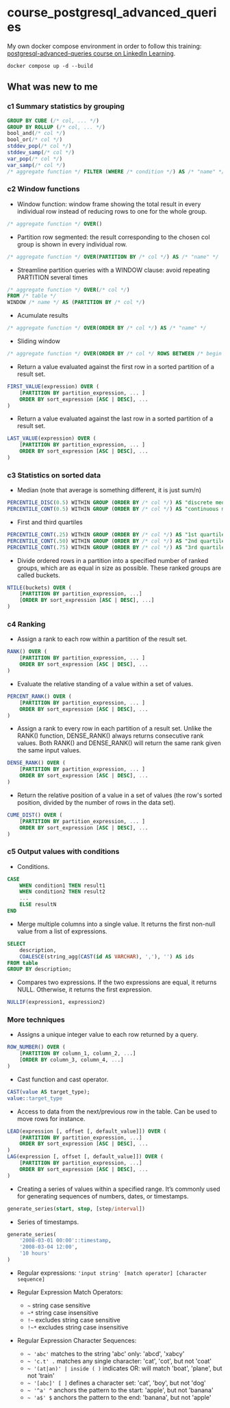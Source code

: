 # course_postgresql_advanced_queries

My own docker compose environment in order to follow this training: [postgresql-advanced-queries course on LinkedIn Learning](https://www.linkedin.com/learning/postgresql-advanced-queries).

```Shell
docker compose up -d --build
```

## What was new to me

### c1 Summary statistics by grouping

```SQL
GROUP BY CUBE (/* col, ... */)
GROUP BY ROLLUP (/* col, ... */)
bool_and(/* col */)
bool_or(/* col */)
stddev_pop(/* col */)
stddev_samp(/* col */)
var_pop(/* col */)
var_samp(/* col */)
/* aggregate function */ FILTER (WHERE /* condition */) AS /* "name" */
```

### c2 Window functions

* Window function: window frame showing the total result in every individual row instead of reducing rows to one for the whole group.

```SQL
/* aggregate function */ OVER()
```

* Partition row segmented: the result corresponding to the chosen col group is shown in every individual row.

```SQL
/* aggregate function */ OVER(PARTITION BY /* col */) AS /* "name" */
```

* Streamline partition queries with a WINDOW clause: avoid repeating PARTITION several times

```SQL
/* aggregate function */ OVER(/* col */)
FROM /* table */
WINDOW /* name */ AS (PARTITION BY /* col */)
```

* Acumulate results

```SQL
/* aggregate function */ OVER(ORDER BY /* col */) AS /* "name" */
```

* Sliding window

```SQL
/* aggregate function */ OVER(ORDER BY /* col */ ROWS BETWEEN /* begin */ PRECEDING AND /* end */ FOLLOWING) AS /* "name" */
```

* Return a value evaluated against the first row in a sorted partition of a result set.

```SQL
FIRST_VALUE(expression) OVER (
    [PARTITION BY partition_expression, ... ]
    ORDER BY sort_expression [ASC | DESC], ...
)
```

* Return a value evaluated against the last row in a sorted partition of a result set.

```SQL
LAST_VALUE(expression) OVER (
    [PARTITION BY partition_expression, ... ]
    ORDER BY sort_expression [ASC | DESC], ...
)
```

### c3 Statistics on sorted data

* Median (note that average is something different, it is just sum/n)

```SQL
PERCENTILE_DISC(0.5) WITHIN GROUP (ORDER BY /* col */) AS "discrete median",
PERCENTILE_CONT(0.5) WITHIN GROUP (ORDER BY /* col */) AS "continuous median"
```

* First and third quartiles

```SQL
PERCENTILE_CONT(.25) WITHIN GROUP (ORDER BY /* col */) AS "1st quartile"
PERCENTILE_CONT(.50) WITHIN GROUP (ORDER BY /* col */) AS "2nd quartile"
PERCENTILE_CONT(.75) WITHIN GROUP (ORDER BY /* col */) AS "3rd quartile"
```

* Divide ordered rows in a partition into a specified number of ranked groups, which are as equal in size as possible. These ranked groups are called buckets.

```SQL
NTILE(buckets) OVER (
    [PARTITION BY partition_expression, ...]
    [ORDER BY sort_expression [ASC | DESC], ...]
)
```

### c4 Ranking

* Assign a rank to each row within a partition of the result set.

```SQL
RANK() OVER (
    [PARTITION BY partition_expression, ... ]
    ORDER BY sort_expression [ASC | DESC], ...
)
```

* Evaluate the relative standing of a value within a set of values.

```SQL
PERCENT_RANK() OVER (
    [PARTITION BY partition_expression, ... ]
    ORDER BY sort_expression [ASC | DESC], ...
)
```

* Assign a rank to every row in each partition of a result set. Unlike the RANK() function, DENSE_RANK() always returns consecutive rank values. Both RANK() and DENSE_RANK() will return the same rank given the same input values.

```SQL
DENSE_RANK() OVER (
    [PARTITION BY partition_expression, ... ]
    ORDER BY sort_expression [ASC | DESC], ...
)
```

* Return the relative position of a value in a set of values (the row's sorted position, divided by the number of rows in the data set).

```SQL
CUME_DIST() OVER (
    [PARTITION BY partition_expression, ... ]
    ORDER BY sort_expression [ASC | DESC], ...
)
```

### c5 Output values with conditions

* Conditions.

```SQL
CASE
    WHEN condition1 THEN result1
    WHEN condition2 THEN result2
    ...
    ELSE resultN
END
```

* Merge multiple columns into a single value. It returns the first non-null value from a list of expressions.

```SQL
SELECT
    description,
    COALESCE(string_agg(CAST(id AS VARCHAR), ','), '') AS ids
FROM table
GROUP BY description;
```

* Compares two expressions. If the two expressions are equal, it returns NULL. Otherwise, it returns the first expression.

```SQL
NULLIF(expression1, expression2)
```

### More techniques

* Assigns a unique integer value to each row returned by a query.

```SQL
ROW_NUMBER() OVER (
    [PARTITION BY column_1, column_2, ...]
    [ORDER BY column_3, column_4, ...]
)
```

* Cast function and cast operator.

```SQL
CAST(value AS target_type);
value::target_type
```

* Access to data from the next/previous row in the table. Can be used to move rows for instance.

```SQL
LEAD(expression [, offset [, default_value]]) OVER (
    [PARTITION BY partition_expression, ...]
    ORDER BY sort_expression [ASC | DESC], ...
)
LAG(expression [, offset [, default_value]]) OVER (
    [PARTITION BY partition_expression, ...]
    ORDER BY sort_expression [ASC | DESC], ...
)
```

* Creating a series of values within a specified range. It’s commonly used for generating sequences of numbers, dates, or timestamps.

```SQL
generate_series(start, stop, [step/interval])
```

* Series of timestamps.

```SQL
generate_series(
    '2008-03-01 00:00'::timestamp,
    '2008-03-04 12:00',
    '10 hours'
)
```

* Regular expressions: `'input string' [match operator] [character sequence]`

* Regular Expression Match Operators:
  * `~` string case sensitive
  * `~*` string case insensitive
  * `!~` excludes string case sensitive
  * `!~*` excludes string case insensitive

* Regular Expression Character Sequences:
  * `~ 'abc'` matches to the string 'abc' only: 'abcd', 'xabcy'
  * `~ 'c.t' .` matches any single character: 'cat', 'cot', but not 'coat'
  * `~ '(at|an)' | inside ( )` indicates OR: will match 'boat', 'plane', but not 'train'
  * `~ '[abc]' [ ]` defines a character set: 'cat', 'boy', but not 'dog'
  * `~ '^a' ^` anchors the pattern to the start: 'apple', but not 'banana'
  * `~ 'a$' $` anchors the pattern to the end: 'banana', but not 'apple'
